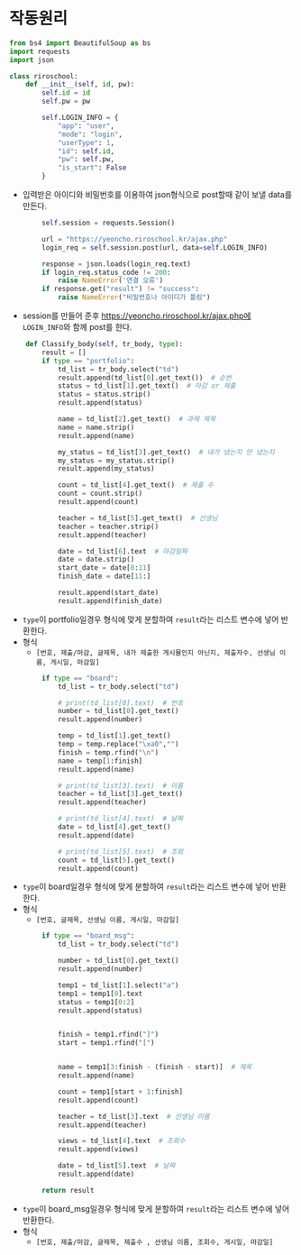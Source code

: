 # 작동원리
```python
from bs4 import BeautifulSoup as bs
import requests
import json

class riroschool:
    def __init__(self, id, pw):
        self.id = id
        self.pw = pw

        self.LOGIN_INFO = {
            "app": "user",
            "mode": "login",
            "userType": 1,
            "id": self.id,
            "pw": self.pw,
            "is_start": False
        }
```
- 입력받은 아이디와 비밀번호를 이용하여 json형식으로 post할때 같이 보낼 data를 만든다.
```python
        self.session = requests.Session()

        url = "https://yeoncho.riroschool.kr/ajax.php"
        login_req = self.session.post(url, data=self.LOGIN_INFO)

        response = json.loads(login_req.text)
        if login_req.status_code != 200:
            raise NameError('연결 오류')
        if response.get("result") != "success":
            raise NameError("비밀번호나 아이디가 틀림")
```
- session를 만들어 준후 https://yeoncho.riroschool.kr/ajax.php에 ```LOGIN_INFO```와 함께 post를 한다.
```python
    def Classify_body(self, tr_body, type):
        result = []
        if type == "portfolio":
            td_list = tr_body.select("td")
            result.append(td_list[0].get_text())  # 순번
            status = td_list[1].get_text()  # 마감 or 제출
            status = status.strip()
            result.append(status)

            name = td_list[2].get_text()  # 과제 제목
            name = name.strip()
            result.append(name)

            my_status = td_list[3].get_text()  # 내가 냈는지 안 냈는지
            my_status = my_status.strip()
            result.append(my_status)

            count = td_list[4].get_text()  # 제출 수
            count = count.strip()
            result.append(count)

            teacher = td_list[5].get_text()  # 선생님
            teacher = teacher.strip()
            result.append(teacher)

            date = td_list[6].text  # 마감일짜
            date = date.strip()
            start_date = date[0:11]
            finish_date = date[11:]

            result.append(start_date)
            result.append(finish_date)
```
- ```type```이 portfolio일경우 형식에 맞게 분할하여 ```result```라는 리스트 변수에 넣어 반환한다.
- 형식
  - ```[번호, 제출/마감, 글제목, 내가 제출한 게시물인지 아닌지, 제출자수, 선생님 이름, 게시일, 마감일]```
```python
        if type == "board":
            td_list = tr_body.select("td")

            # print(td_list[0].text)  # 번호
            number = td_list[0].get_text()
            result.append(number)

            temp = td_list[1].get_text()
            temp = temp.replace("\xa0","")
            finish = temp.rfind("\n")
            name = temp[1:finish]
            result.append(name)

            # print(td_list[3].text)  # 이름
            teacher = td_list[3].get_text()
            result.append(teacher)

            # print(td_list[4].text)  # 날짜
            date = td_list[4].get_text()
            result.append(date)

            # print(td_list[5].text)  # 조회
            count = td_list[5].get_text()
            result.append(count)
```
- ```type```이 board일경우 형식에 맞게 분할하여 ```result```라는 리스트 변수에 넣어 반환한다.
- 형식
  - ```[번호, 글제목, 선생님 이름, 게시일, 마감일]```
```python
        if type == "board_msg":
            td_list = tr_body.select("td")

            number = td_list[0].get_text()
            result.append(number)

            temp1 = td_list[1].select("a")
            temp1 = temp1[0].text
            status = temp1[0:2]
            result.append(status)


            finish = temp1.rfind("]")
            start = temp1.rfind("[")


            name = temp1[3:finish - (finish - start)]  # 제목
            result.append(name)

            count = temp1[start + 1:finish]
            result.append(count)

            teacher = td_list[3].text  # 선생님 이름
            result.append(teacher)

            views = td_list[4].text  # 조회수
            result.append(views)

            date = td_list[5].text  # 날짜
            result.append(date)

        return result
```
- ```type```이 board_msg일경우 형식에 맞게 분할하여 ```result```라는 리스트 변수에 넣어 반환한다.
- 형식
  - ```[번호, 제출/마감, 글제목, 제출수 , 선생님 이름, 조회수, 게시일, 마감일]```
